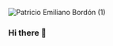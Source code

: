 ![Patricio Emiliano Bordón (1)](https://user-images.githubusercontent.com/95234993/154113319-52f2002d-9587-47a8-86d0-e86b8591892b.gif)
### Hi there 👋

<!--
**PatricioBordon/PatricioBordon** is a ✨ _special_ ✨ repository because its `README.md` (this file) appears on your GitHub profile.

Here are some ideas to get you started:

- 🔭 I’m currently working on ...
- 🌱 I’m currently learning ...
- 👯 I’m looking to collaborate on ...
- 🤔 I’m looking for help with ...
- 💬 Ask me about ...
- 📫 How to reach me: ...
- 😄 Pronouns: ...
- ⚡ Fun fact: ...
-->
